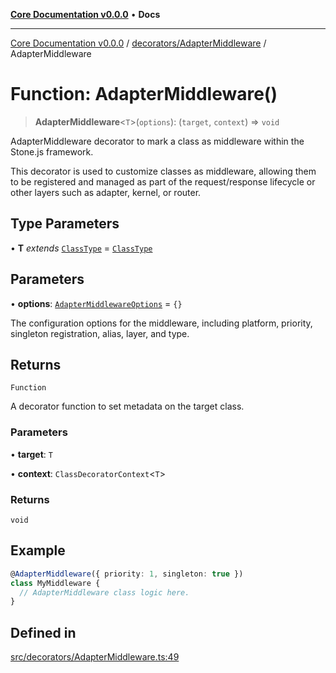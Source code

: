 [**Core Documentation v0.0.0**](../../../README.md) • **Docs**

***

[Core Documentation v0.0.0](../../../modules.md) / [decorators/AdapterMiddleware](../README.md) / AdapterMiddleware

# Function: AdapterMiddleware()

> **AdapterMiddleware**\<`T`\>(`options`): (`target`, `context`) => `void`

AdapterMiddleware decorator to mark a class as middleware within the Stone.js framework.

This decorator is used to customize classes as middleware, allowing them to be registered and managed
as part of the request/response lifecycle or other layers such as adapter, kernel, or router.

## Type Parameters

• **T** *extends* [`ClassType`](../../../definitions/type-aliases/ClassType.md) = [`ClassType`](../../../definitions/type-aliases/ClassType.md)

## Parameters

• **options**: [`AdapterMiddlewareOptions`](../interfaces/AdapterMiddlewareOptions.md) = `{}`

The configuration options for the middleware, including platform, priority, singleton registration, alias, layer, and type.

## Returns

`Function`

A decorator function to set metadata on the target class.

### Parameters

• **target**: `T`

• **context**: `ClassDecoratorContext`\<`T`\>

### Returns

`void`

## Example

```typescript
@AdapterMiddleware({ priority: 1, singleton: true })
class MyMiddleware {
  // AdapterMiddleware class logic here.
}
```

## Defined in

[src/decorators/AdapterMiddleware.ts:49](https://github.com/stonemjs/core/blob/65be5a9387baf469de681455799e33a2688aa3c9/src/decorators/AdapterMiddleware.ts#L49)
